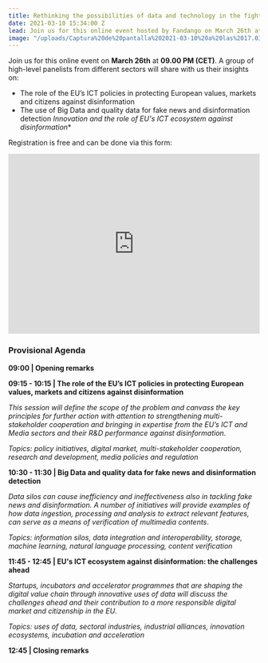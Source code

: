 ```yaml
---
title: Rethinking the possibilities of data and technology in the fight against disinformation
date: 2021-03-10 15:34:00 Z
lead: Join us for this online event hosted by Fandango on March 26th at 09.00 PM (CET).
image: "/uploads/Captura%20de%20pantalla%202021-03-10%20a%20las%2017.03.49.png"
---
```


Join us for this online event on **March 26th** at **09.00 PM (CET)**. A group of high-level panelists from different sectors will share with us their insights on: 

* The role of the EU’s ICT policies in protecting European values, markets and citizens against disinformation
* The use of Big Data and quality data for fake news and disinformation detection
*Innovation and the role of EU's ICT ecosystem against disinformation**

Registration is free and can be done via this form:

<iframe width="100%" height="360" frameborder="0" src="https://app.livestorm.co/p/0e52d49f-d865-4352-909c-1a3c013b9334/form" title="Rethinking the possibilities of data and technology in the fight against disinformation | Fandango Project"></iframe>

### Provisional Agenda

**09:00 | Opening remarks**

**09:15 - 10:15 | The role of the EU’s ICT policies in protecting European values, markets and citizens against disinformation**

*This session will define the scope of the problem and canvass the key principles for further action with attention to strengthening multi-stakeholder cooperation and bringing in expertise from the EU’s ICT and Media sectors and their R&D performance against disinformation*.

*Topics: policy initiatives, digital market, multi-stakeholder cooperation, research and development, media policies and regulation*

**10:30 - 11:30 | Big Data and quality data for fake news and disinformation detection**

*Data silos can cause inefficiency and ineffectiveness also in tackling fake news and disinformation. A number of initiatives will provide examples of how data ingestion, processing and analysis to extract relevant features, can serve as a means of verification of multimedia contents*.

*Topics: information silos, data integration and interoperability, storage, machine learning, natural language processing, content verification*

**11:45 - 12:45 | EU's ICT ecosystem against disinformation: the challenges ahead**

*Startups, incubators and accelerator programmes that are shaping the digital value chain through innovative uses of data will discuss the challenges ahead and their contribution to a more responsible digital market and citizenship in the EU*.

*Topics: uses of data, sectoral industries, industrial alliances, innovation ecosystems, incubation and acceleration*

**12:45 | Closing remarks**